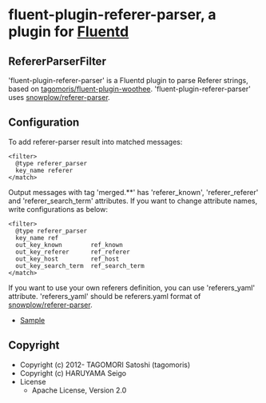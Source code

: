 # fluent-plugin-referer-parser, a plugin for [Fluentd](http://fluentd.org)

## RefererParserFilter

'fluent-plugin-referer-parser' is a Fluentd plugin to parse Referer strings, based on [tagomoris/fluent-plugin-woothee](https://github.com/tagomoris/fluent-plugin-woothee).
'fluent-plugin-referer-parser' uses [snowplow/referer-parser](https://github.com/snowplow/referer-parser).

## Configuration

To add referer-parser result into matched messages:

    <filter>
      @type referer_parser
      key_name referer
    </match>

Output messages with tag 'merged.**' has 'referer_known', 'referer_referer' and 'referer_search_term' attributes. If you want to change attribute names, write configurations as below:

    <filter>
      @type referer_parser
      key_name ref
      out_key_known        ref_known
      out_key_referer      ref_referer
      out_key_host         ref_host
      out_key_search_term  ref_search_term
    </match>

If you want to use your own referers definition, you can use 'referers_yaml' attribute.
'referers_yaml' should be referers.yaml format of [snowplow/referer-parser](https://github.com/snowplow/referer-parser).

* [Sample](test/data/referers.yaml)

## Copyright

* Copyright (c) 2012- TAGOMORI Satoshi (tagomoris)
* Copyright (c) HARUYAMA Seigo
* License
  * Apache License, Version 2.0
